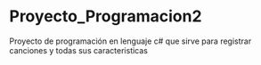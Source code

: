 # Proyecto_Programacion2
Proyecto de programación en lenguaje c# que sirve para registrar canciones y todas sus caracteristicas
